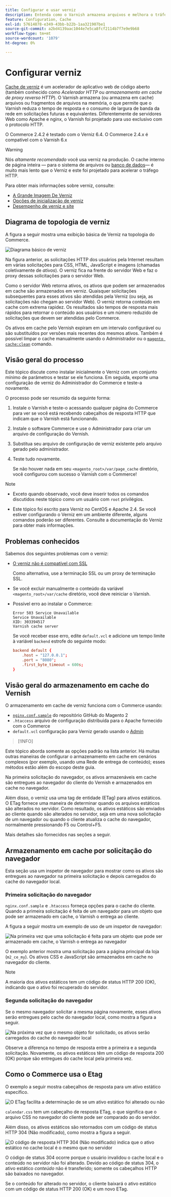 ```yaml
---
title: Configurar e usar verniz
description: Entenda como o Varnish armazena arquivos e melhora o tráfego HTTP.
feature: Configuration, Cache
exl-id: 57614878-e349-43bb-b22b-1aa321907be1
source-git-commit: a2bd4139aac1044e7e5ca8fcf2114b7f7e9e9b68
workflow-type: tm+mt
source-wordcount: '1079'
ht-degree: 0%

---
```


# Configurar verniz

[Cache de verniz] é um acelerador de aplicativo web de código aberto (também conhecido como _Acelerador HTTP_ ou _armazenamento em cache de proxy reverso HTTP_). O Varnish armazena (ou armazena em cache) arquivos ou fragmentos de arquivos na memória, o que permite que o Varnish reduza o tempo de resposta e o consumo de largura de banda da rede em solicitações futuras e equivalentes. Diferentemente de servidores Web como Apache e nginx, o Varnish foi projetado para uso exclusivo com o protocolo HTTP.

O Commerce 2.4.2 é testado com o Verniz 6.4. O Commerce 2.4.x é compatível com o Varnish 6.x

>[!WARNING]
>
>Nós _altamente recomendado_ você usa verniz na produção. O cache interno de página inteira — para o sistema de arquivos ou [banco de dados]— é muito mais lento que o Verniz e este foi projetado para acelerar o tráfego HTTP.

Para obter mais informações sobre verniz, consulte:

- [A Grande Imagem De Verniz]
- [Opções de inicialização de verniz]
- [Desempenho de verniz e site]

## Diagrama de topologia de verniz

A figura a seguir mostra uma exibição básica de Verniz na topologia do Commerce.

![Diagrama básico de verniz](../../assets/configuration/varnish-basic.png)

Na figura anterior, as solicitações HTTP dos usuários pela Internet resultam em várias solicitações para CSS, HTML, JavaScript e imagens (chamadas coletivamente de _ativos_). O verniz fica na frente do servidor Web e faz o proxy dessas solicitações para o servidor Web.

Como o servidor Web retorna ativos, os ativos que podem ser armazenados em cache são armazenados em verniz. Quaisquer solicitações subsequentes para esses ativos são atendidas pela Verniz (ou seja, as solicitações não chegam ao servidor Web). O verniz retorna conteúdo em cache com extrema rapidez. Os resultados são tempos de resposta mais rápidos para retornar o conteúdo aos usuários e um número reduzido de solicitações que devem ser atendidas pelo Commerce.

Os ativos em cache pelo Vernish expiram em um intervalo configurável ou são substituídos por versões mais recentes dos mesmos ativos. Também é possível limpar o cache manualmente usando o Administrador ou o [`magento cache:clean`](../cli/manage-cache.md#clean-and-flush-cache-types) comando.

## Visão geral do processo

Este tópico discute como instalar inicialmente o Verniz com um conjunto mínimo de parâmetros e testar se ele funciona. Em seguida, exporte uma configuração de verniz do Administrador do Commerce e teste-a novamente.

O processo pode ser resumido da seguinte forma:

1. Instale o Varnish e teste-o acessando qualquer página do Commerce para ver se você está recebendo cabeçalhos de resposta HTTP que indicam que o Varnish está funcionando.
1. Instale o software Commerce e use o Administrador para criar um arquivo de configuração do Vernish.
1. Substitua seu arquivo de configuração de verniz existente pelo arquivo gerado pelo administrador.
1. Teste tudo novamente.

   Se não houver nada em seu `<magento_root>/var/page_cache` diretório, você configurou com sucesso o Varnish com o Commerce!

>[!NOTE]
>
- Exceto quando observado, você deve inserir todos os comandos discutidos neste tópico como um usuário com `root` privilégios.
>
- Este tópico foi escrito para Verniz no CentOS e Apache 2.4. Se você estiver configurando o Verniz em um ambiente diferente, alguns comandos poderão ser diferentes. Consulte a documentação do Verniz para obter mais informações.

## Problemas conhecidos

Sabemos dos seguintes problemas com o verniz:

- [O verniz não é compatível com SSL]

  Como alternativa, use a terminação SSL ou um proxy de terminação SSL.

- Se você excluir manualmente o conteúdo da variável `<magento_root>/var/cache` diretório, você deve reiniciar o Varnish.

- Possível erro ao instalar o Commerce:

  ```terminal
  Error 503 Service Unavailable
  Service Unavailable
  XID: 303394517
  Varnish cache server
  ```

  Se você receber esse erro, edite `default.vcl` e adicione um tempo limite à variável `backend` estrofe do seguinte modo:

  ```conf
  backend default {
      .host = "127.0.0.1";
      .port = "8080";
      .first_byte_timeout = 600s;
  }
  ```

## Visão geral do armazenamento em cache do Vernish

O armazenamento em cache de verniz funciona com o Commerce usando:

- [`nginx.conf.sample`](https://github.com/magento/magento2/blob/2.4/nginx.conf.sample) do repositório GitHub do Magento 2
- `.htaccess` arquivo de configuração distribuída para o Apache fornecido com o Commerce
- `default.vcl` configuração para Verniz gerado usando o [Admin](../cache/configure-varnish-commerce.md)

>[!INFO]
>
Este tópico aborda somente as opções padrão na lista anterior. Há muitas outras maneiras de configurar o armazenamento em cache em cenários complexos (por exemplo, usando uma Rede de entrega de conteúdo); esses métodos estão além do escopo deste guia.

Na primeira solicitação do navegador, os ativos armazenáveis em cache são entregues ao navegador do cliente do Vernish e armazenados em cache no navegador.

Além disso, o verniz usa uma tag de entidade (ETag) para ativos estáticos. O ETag fornece uma maneira de determinar quando os arquivos estáticos são alterados no servidor. Como resultado, os ativos estáticos são enviados ao cliente quando são alterados no servidor, seja em uma nova solicitação de um navegador ou quando o cliente atualiza o cache do navegador, normalmente pressionando F5 ou Control+F5.

Mais detalhes são fornecidos nas seções a seguir.

## Armazenamento em cache por solicitação do navegador

Esta seção usa um inspetor de navegador para mostrar como os ativos são entregues ao navegador na primeira solicitação e depois carregados do cache do navegador local.

### Primeira solicitação do navegador

`nginx.conf.sample` e `.htaccess` forneça opções para o cache do cliente. Quando a primeira solicitação é feita de um navegador para um objeto que pode ser armazenado em cache, o Varnish o entrega ao cliente.

A figura a seguir mostra um exemplo de uso de um inspetor de navegador:

![Na primeira vez que uma solicitação é feita para um objeto que pode ser armazenado em cache, o Varnish o entrega ao navegador](../../assets/configuration/varnish-apache-first-visit.png)

O exemplo anterior mostra uma solicitação para a página principal da loja (`m2_ce_my`). Os ativos CSS e JavaScript são armazenados em cache no navegador do cliente.

>[!NOTE]
>
A maioria dos ativos estáticos tem um código de status HTTP 200 (OK), indicando que o ativo foi recuperado do servidor.

### Segunda solicitação do navegador

Se o mesmo navegador solicitar a mesma página novamente, esses ativos serão entregues pelo cache do navegador local, como mostra a figura a seguir.

![Na próxima vez que o mesmo objeto for solicitado, os ativos serão carregados do cache do navegador local](../../assets/configuration/varnish-apache-second-visit.png)

Observe a diferença no tempo de resposta entre a primeira e a segunda solicitação. Novamente, os ativos estáticos têm um código de resposta 200 (OK) porque são entregues do cache local pela primeira vez.

## Como o Commerce usa o Etag

O exemplo a seguir mostra cabeçalhos de resposta para um ativo estático específico.

![O ETag facilita a determinação de se um ativo estático foi alterado ou não](../../assets/configuration/varnish-etag.png)

`calendar.css` tem um cabeçalho de resposta ETag, o que significa que o arquivo CSS no navegador do cliente pode ser comparado ao do servidor.

Além disso, os ativos estáticos são retornados com um código de status HTTP 304 (Não modificado), como mostra a figura a seguir.

![O código de resposta HTTP 304 (Não modificado) indica que o ativo estático no cache local é o mesmo que no servidor](../../assets/configuration/varnish-304.png)

O código de status 304 ocorre porque o usuário invalidou o cache local e o conteúdo no servidor não foi alterado. Devido ao código de status 304, o ativo estático _conteúdo_ não é transferido; somente os cabeçalhos HTTP são baixados no navegador.

Se o conteúdo for alterado no servidor, o cliente baixará o ativo estático com um código de status HTTP 200 (OK) e um novo ETag.

<!-- Link Definitions -->

[banco de dados]: https://developer.adobe.com/commerce/php/development/cache/partial/database-caching/
[A Grande Imagem De Verniz]: https://www.varnish-cache.org/docs/trunk/users-guide/intro.html
[Cache de verniz]: https://varnish-cache.org
[Opções de inicialização de verniz]: https://www.varnish-cache.org/docs/trunk/reference/varnishd.html#ref-varnishd-options
[Desempenho de verniz e site]: https://www.varnish-cache.org/docs/trunk/users-guide/performance.html#users-performance
[O verniz não é compatível com SSL]: https://www.varnish-cache.org/docs/3.0/phk/ssl.html
